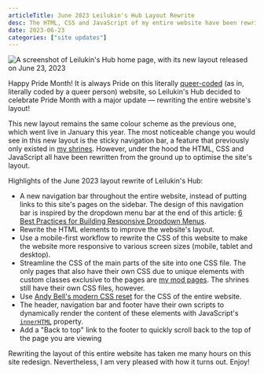 ```yaml
---
articleTitle: June 2023 Leilukin's Hub Layout Rewrite
desc: The HTML, CSS and JavaScript of my entire website have been rewritten in June 2023 to improve its layout.
date: 2023-06-23
categories: ["site updates"]
---
```


![A screenshot of Leilukin's Hub home page, with its new layout released on June 23, 2023](/assets/layouts/Leilukins-Hub-layout-2023-06.avif)

Happy Pride Month! It is always Pride on this literally [queer-coded](https://isaacfish.neocities.org/webring/) (as in, literally coded by a queer person) website, so Leilukin's Hub decided to celebrate Pride Month with a major update — rewriting the entire website's layout!

This new layout remains the same colour scheme as the previous one, which went live in January this year. The most noticeable change you would see in this new layout is the sticky navigation bar, a feature that previously only existed in [my shrines](/shrines/). However, under the hood the HTML, CSS and JavaScript all have been rewritten from the ground up to optimise the site's layout.

Highlights of the June 2023 layout rewrite of Leilukin's Hub:

* A new navigation bar throughout the entire website, instead of putting links to this site's pages on the sidebar. The design of this navigation bar is inspired by the dropdown menu bar at the end of this article: [6 Best Practices for Building Responsive Dropdown Menus](https://webdesign.tutsplus.com/articles/best-practices-for-responsive-dropdown-menus--cms-35212).
* Rewrite the HTML elements to improve the website's layout.
* Use a mobile-first workflow to rewrite the CSS of this website to make the website more responsive to various screen sizes (mobile, tablet and desktop).
* Streamline the CSS of the main parts of the site into one CSS file. The only pages that also have their own CSS due to unique elements with custom classes exclusive to the pages are [my mod pages](/mymods/). The shrines still have their own CSS files, however.
* Use [Andy Bell's modern CSS reset](https://andy-bell.co.uk/a-modern-css-reset/) for the CSS of the entire website.
* The header, navigation bar and footer have their own scripts to dynamically render the content of these elements with JavaScript's [`innerHTML`](https://www.javascripttutorial.net/javascript-dom/javascript-innerhtml/) property.
* Add a "Back to top" link to the footer to quickly scroll back to the top of the page you are viewing

Rewriting the layout of this entire website has taken me many hours on this site redesign. Nevertheless, I am very pleased with how it turns out. Enjoy!